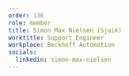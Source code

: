 ```yaml
---
order: 136
role: member
title: Simon Max Nielsen (Sjaik)
worktitle: Support Engineer
workplace: Beckhoff Automation 
socials:
  linkedin: simon-max-nielsen
---
```

